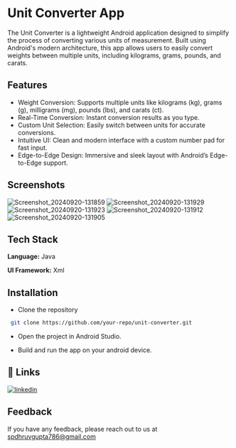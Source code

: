 
# Unit Converter App

The Unit Converter is a lightweight Android application designed to simplify the process of converting various units of measurement. Built using Android's modern architecture, this app allows users to easily convert weights between multiple units, including kilograms, grams, pounds, and carats.


## Features

- Weight Conversion: Supports multiple units like kilograms (kg), grams (g), milligrams (mg), pounds (lbs), and carats (ct).
- Real-Time Conversion: Instant conversion results as you type.
- Custom Unit Selection: Easily switch between units for accurate conversions.
- Intuitive UI: Clean and modern interface with a custom number pad for fast input.
- Edge-to-Edge Design: Immersive and sleek layout with Android’s Edge-to-Edge support.
## Screenshots

![Screenshot_20240920-131859](https://github.com/user-attachments/assets/79ce7142-2c32-4be8-a750-ca7e4f100e4a)
![Screenshot_20240920-131929](https://github.com/user-attachments/assets/1c0ae85e-7ec4-4aae-b195-f87e66f6ef4e)
![Screenshot_20240920-131923](https://github.com/user-attachments/assets/0918dafd-2d64-4b20-947d-0635b8e75092)
![Screenshot_20240920-131912](https://github.com/user-attachments/assets/0197c39c-ad05-48e7-824e-9cc9e6608742)
![Screenshot_20240920-131905](https://github.com/user-attachments/assets/931ea28a-b626-40e8-a72a-5b6eca5fadcb)
## Tech Stack

**Language:** Java

**UI Framework:** Xml


## Installation

- Clone the repository

```bash
 git clone https://github.com/your-repo/unit-converter.git
```
- Open the project in Android Studio.

- Build and run the app on your android device.
    
## 🔗 Links
[![linkedin](https://img.shields.io/badge/linkedin-0A66C2?style=for-the-badge&logo=linkedin&logoColor=white)](www.linkedin.com/in/coderdhruv)


## Feedback

If you have any feedback, please reach out to us at spdhruvgupta786@gmail.com
